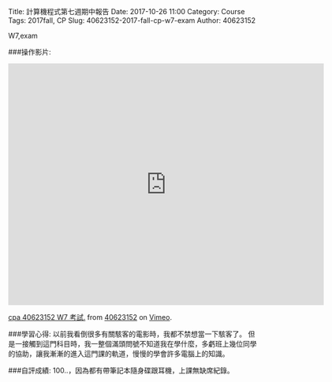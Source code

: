 Title: 計算機程式第七週期中報告
Date: 2017-10-26 11:00
Category: Course
Tags: 2017fall, CP
Slug: 40623152-2017-fall-cp-w7-exam
Author: 40623152

W7,exam

<!-- PELICAN_END_SUMMARY -->

###操作影片:

<iframe src="https://player.vimeo.com/video/240293335" width="640" height="491" frameborder="0" webkitallowfullscreen mozallowfullscreen allowfullscreen></iframe>
<p><a href="https://vimeo.com/240293335">cpa 40623152 W7 考試.</a> from <a href="https://vimeo.com/user73295710">40623152</a> on <a href="https://vimeo.com">Vimeo</a>.</p>

###學習心得:
以前我看倒很多有關駭客的電影時，我都不禁想當一下駭客了。 但是一接觸到這門科目時，我一整個滿頭問號不知道我在學什麼，多虧班上幾位同學的協助，讓我漸漸的進入這門課的軌道，慢慢的學會許多電腦上的知識。

###自評成績:
100..，因為都有帶筆記本隨身碟跟耳機，上課無缺席紀錄。

